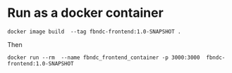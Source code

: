 # Run as a docker container

```
docker image build  --tag fbndc-frontend:1.0-SNAPSHOT .
```

Then 

```
docker run --rm  --name fbndc_frontend_container -p 3000:3000  fbndc-frontend:1.0-SNAPSHOT
```